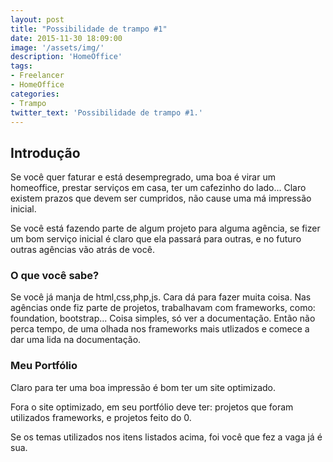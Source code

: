 ```yaml
---
layout: post
title: "Possibilidade de trampo #1"
date: 2015-11-30 18:09:00
image: '/assets/img/'
description: 'HomeOffice'
tags:
- Freelancer
- HomeOffice
categories:
- Trampo
twitter_text: 'Possibilidade de trampo #1.'
---
```


## Introdução

Se você quer faturar e está desempregrado, uma boa é virar um homeoffice, prestar serviços em casa, ter um cafezinho do lado...
Claro existem prazos que devem ser cumpridos, não cause uma má impressão inicial. 

Se você está fazendo parte de algum projeto para alguma agência, se fizer um bom serviço inicial é claro que ela passará para outras,
e no futuro outras agências vão atrás de você.

### O que você sabe?

Se você já manja de html,css,php,js. Cara dá para fazer muita coisa. Nas agências onde fiz parte de projetos, trabalhavam 
com frameworks, como: foundation, bootstrap... Coisa simples, só ver a documentação.
Então não perca tempo, de uma olhada nos frameworks mais utlizados e comece a dar uma lida na documentação.

### Meu Portfólio

Claro para ter uma boa impressão é bom ter um site optimizado.

Fora o site optimizado, em seu portfólio deve ter: projetos que foram utilizados frameworks, e projetos feito do 0.

Se os temas utilizados nos itens listados acima, foi você que fez a vaga já é sua.

